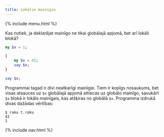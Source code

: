 ```yaml
---
title: Lokālie mainīgie
---
```


{% include menu.html %}

Kas notiek, ja deklarējat mainīgo ne tikai globālajā apjomā, bet arī lokāli blokā?

```raku
my $x = 1;

{
    my $x = 42;
    say $x;
}

say $x;
```

Programmai tagad ir divi neatkarīgi mainīgie. Tiem ir kopīgs nosaukums, bet visas atsauces uz `$x` globālajā apjomā attiecas uz globālo mainīgo, savukārt `$x` blokā ir lokāls mainīgais, kas atšķiras no globālā `$x`. Programma izdrukā divas dažādas vērtības:

```console
$ raku t.raku
42
1
```

{% include nav.html %}
